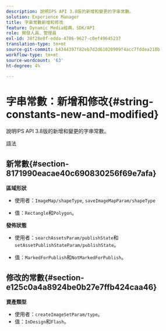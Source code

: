 ```yaml
---
description: 說明IPS API 3.8版的新增和變更的字串常數。
solution: Experience Manager
title: 字串常數新增和修改
feature: Dynamic Media經典，SDK/API
role: 開發人員、管理員
exl-id: 38f28e0f-edda-4786-9627-c0ef49645237
translation-type: tm+mt
source-git-commit: b4344397f82eb7d2d61020909f4acc7fddea210b
workflow-type: tm+mt
source-wordcount: '63'
ht-degree: 4%

---
```


# 字串常數：新增和修改{#string-constants-new-and-modified}

說明IPS API 3.8版的新增和變更的字串常數。

語法

## 新常數{#section-8171990eacae40c690830256f69e7afa}

**區域形狀**

* 使用者：`ImageMap/shapeType`, `saveImageMapParam/shapeType`

* 值：`Rectangle`和`Polygon`。

**發佈狀態**

* 使用者：`searchAssetsParam/publishState`和`setAssetPublishStateParam/publishState`。

* 值：`MarkedForPublish`和`NotMarkedForPublish`。

## 修改的常數{#section-e125c0a4a8924be0b27e7ffb424caa46}

**資產類型**

* 使用者：`createImageSetParam/type`。
* 值：`InDesign`和`Flash`。
